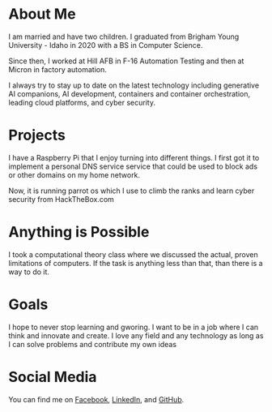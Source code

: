 # About Me
I am married and have two children. I graduated from 
Brigham Young University - Idaho in 2020 with a BS in Computer Science. 

Since then, I worked at Hill AFB in F-16 Automation Testing and then at
Micron in factory automation.

I always try to stay up to date on the latest technology including generative
AI companions, AI development, containers and container orchestration, leading 
cloud platforms, and cyber security.

# Projects
I have a Raspberry Pi that I enjoy turning into different things. I first got
it to implement a personal DNS service service that could be used to block ads
or other domains on my home network.

Now, it is running parrot os which I use to climb the ranks and learn 
cyber security from HackTheBox.com

# Anything is Possible

I took a computational theory class where we discussed the actual, proven
limitations of computers. If the task is anything less than that, than there
is a way to do it.

# Goals

I hope to never stop learning and gworing. I want to be in a job where I can
think and innovate and create. I love any field and any technology as long
as I can solve problems and contribute my own ideas

# Social Media

You can find me on [Facebook](https://www.facebook.com/braden.rice.376), 
[LinkedIn](https://www.linkedin.com/in/braden-rice-082140200/),
and [GitHub](https://github.com/bradenrice).